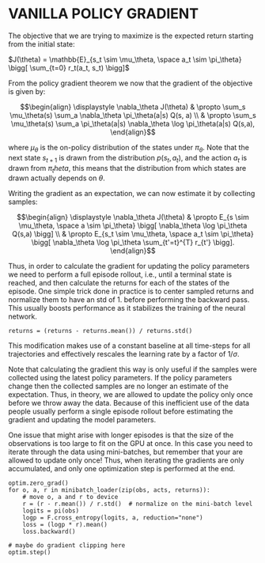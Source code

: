 # VANILLA POLICY GRADIENT
The objective that we are trying to maximize is the expected return starting
from the initial state:

$J(\theta) = \mathbb{E}_{s_t \sim \mu_\theta, \space a_t \sim \pi_\theta}
\bigg[ \sum_{t=0} r_t(a_t, s_t) \bigg]$

From the policy gradient theorem we now that the gradient of the objective is
given by:

```math
\begin{align}
\displaystyle \nabla_\theta J(\theta)
& \propto \sum_s \mu_\theta(s) \sum_a \nabla_\theta \pi_\theta(a|s) Q(s, a) \\
& \propto \sum_s \mu_\theta(s) \sum_a \pi_\theta(a|s) \nabla_\theta \log \pi_\theta(a|s) Q(s,a),
\end{align}
```

where $\mu_\theta$ is the on-policy distribution of the states under $\pi_\theta$.
Note that the next state $s_{t+1}$ is drawn from the distribution $p(s_t, a_t)$,
and the action $a_t$ is drawn from $\pi_theta$, this means that the distribution
from which states are drawn actually depends on $\theta$.

Writing the gradient as an expectation, we can now estimate it by collecting
samples:

```math
\begin{align}
\displaystyle \nabla_\theta J(\theta)
& \propto E_{s \sim \mu_\theta, \space a \sim \pi_\theta}
\bigg[ \nabla_\theta \log \pi_\theta Q(s,a) \bigg] \\

& \propto E_{s_t \sim \mu_\theta, \space a_t \sim \pi_\theta}
\bigg[ \nabla_\theta \log \pi_\theta \sum_{t'=t}^{T} r_{t'} \bigg].
\end{align}
```

Thus, in order to calculate the gradient for updating the policy parameters we
need to perform a full episode rollout, i.e., until a terminal state is reached,
and then calculate the returns for each of the states of the episode. One simple
trick done in practice is to center sampled returns and normalize them to have
an std of 1. before performing the backward pass. This usually boosts performance
as it stabilizes the training of the neural network.

```python3
returns = (returns - returns.mean()) / returns.std()
```

This modification makes use of a constant baseline at all time-steps for all
trajectories and effectively rescales the learning rate by a factor of $1 / \sigma$.

Note that calculating the gradient this way is only useful if the samples were
collected using the latest policy parameters. If the policy parameters change
then the collected samples are no longer an estimate of the expectation. Thus,
in theory, we are allowed to update the policy only once before we throw away
the data. Because of this inefficient use of the data people usually perform a
single episode rollout before estimating the gradient and updating the model
parameters.

One issue that might arise with longer episodes is that the size of the
observations is too large to fit on the GPU at once. In this case you need to
iterate through the data using mini-batches, but remember that your are allowed
to update only once! Thus, when iterating the gradients are only accumulated,
and only one optimization step is performed at the end.
```python3
optim.zero_grad()
for o, a, r in minibatch_loader(zip(obs, acts, returns)):
    # move o, a and r to device
    r = (r - r.mean()) / r.std()  # normalize on the mini-batch level
    logits = pi(obs)
    logp = F.cross_entropy(logits, a, reduction="none")
    loss = (logp * r).mean()
    loss.backward()

# maybe do gradient clipping here
optim.step()
```